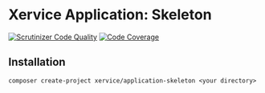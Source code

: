 Xervice Application: Skeleton
=======

[![Scrutinizer Code Quality](https://scrutinizer-ci.com/g/xervice/application-skeleton/badges/quality-score.png?b=master)](https://scrutinizer-ci.com/g/xervice/application-skeleton/?branch=master)
[![Code Coverage](https://scrutinizer-ci.com/g/xervice/application-skeleton/badges/coverage.png?b=master)](https://scrutinizer-ci.com/g/xervice/application-skeleton/?branch=master)

Installation
-------------
```
composer create-project xervice/application-skeleton <your directory>
```